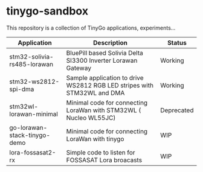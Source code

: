 # tinygo-sandbox

This repository is a collection of TinyGo applications, experiments... 

Application | Description | Status
---|---|---
stm32-solivia-rs485-lorawan | BluePill based Solivia Delta SI3300 Inverter Lorawan Gateway | Working 
stm32-ws2812-spi-dma | Sample application to drive WS2812 RGB LED stripes with STM32WL and DMA | Working
stm32wl-lorawan-minimal | Minimal code for connecting LoraWan with STM32WL ( Nucleo WL55JC) | Deprecated
go-lorawan-stack-tinygo-demo |  Minimal code for connecting LoraWan with  tinygo | WIP
lora-fossasat2-rx | Simple code to listen for FOSSASAT Lora broacasts | WIP 

